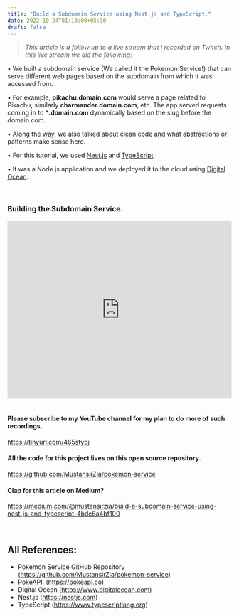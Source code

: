 ```yaml
---
title: "Build a Subdomain Service using Nest.js and TypeScript."
date: 2022-10-24T01:18:00+05:30
draft: false
---
```


> *This article is a follow up to a live stream that I recorded on Twitch. In this live stream we did the following:*

• We built a subdomain service (We called it the Pokemon Service!) that can serve different web pages based on the subdomain from which it was accessed from. 

• For example, **pikachu.domain.com** would serve a page related to Pikachu, similarly **charmander.domain.com**, etc. The app served requests coming in to ***.domain.com** dynamically based on the slug before the domain.com.

• Along the way, we also talked about clean code and what abstractions or patterns make sense here.

• For this tutorial, we used [Nest.js](https://nestjs.com) and [TypeScript](https://www.typescriptlang.org).

• It was a Node.js application and we deployed it to the cloud using [Digital Ocean](https://digitalocean.com).

<br />

### Building the Subdomain Service.
<iframe width="100%" height="400" src="https://www.youtube.com/embed/GtZmgr9ihR8" title="Part 1" frameborder="0" allow="accelerometer; autoplay; clipboard-write; encrypted-media; gyrgposcope; picture-in-picture" allowfullscreen></iframe>

<br />
<br />

#### Please subscribe to my YouTube channel for my plan to do more of such recordings.

https://tinyurl.com/465stypj

#### All the code for this project lives on this open source repository.
https://github.com/MustansirZia/pokemon-service

#### Clap for this article on Medium?
https://medium.com/@mustansirzia/build-a-subdomain-service-using-nest-js-and-typescript-4bdc6a4bf100

<br />

## All References:
* Pokemon Service GitHub Repository (https://github.com/MustansirZia/pokemon-service)
* PokeAPI. (https://pokeapi.co)
* Digital Ocean (https://www.digitalocean.com)
* Nest.js (https://nestjs.com)
* TypeScript (https://www.typescriptlang.org)